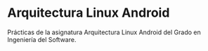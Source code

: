 # Arquitectura Linux Android
Prácticas de la asignatura Arquitectura Linux Android del Grado en Ingeniería del Software.
